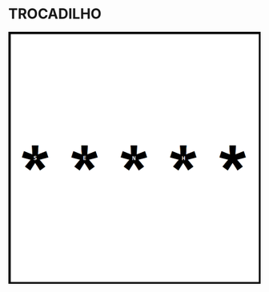 # TROCADILHO

![](https://github.com/DanielBrito/no-ritmo-de-algo/blob/master/PoemasVisuais/img/trocadilho.png)
